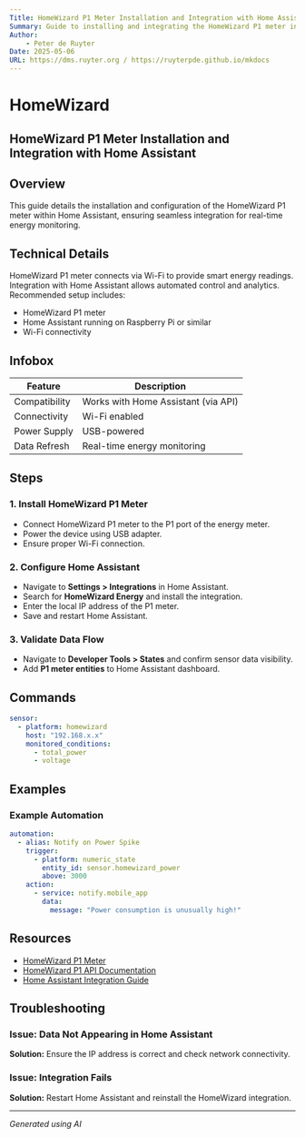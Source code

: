 ```yaml
---
Title: HomeWizard P1 Meter Installation and Integration with Home Assistant
Summary: Guide to installing and integrating the HomeWizard P1 meter into Home Assistant.
Author:
    - Peter de Ruyter
Date: 2025-05-06
URL: https://dms.ruyter.org / https://ruyterpde.github.io/mkdocs
---
```


# HomeWizard

## HomeWizard P1 Meter Installation and Integration with Home Assistant

## Overview
This guide details the installation and configuration of the HomeWizard P1 meter within Home Assistant, ensuring seamless integration for real-time energy monitoring.

## Technical Details
HomeWizard P1 meter connects via Wi-Fi to provide smart energy readings. Integration with Home Assistant allows automated control and analytics. Recommended setup includes:
- HomeWizard P1 meter
- Home Assistant running on Raspberry Pi or similar
- Wi-Fi connectivity

## Infobox
| Feature       | Description                         |
| ------------- | ----------------------------------- |
| Compatibility | Works with Home Assistant (via API) |
| Connectivity  | Wi-Fi enabled                       |
| Power Supply  | USB-powered                         |
| Data Refresh  | Real-time energy monitoring         |

## Steps
### 1. Install HomeWizard P1 Meter
- Connect HomeWizard P1 meter to the P1 port of the energy meter.
- Power the device using USB adapter.
- Ensure proper Wi-Fi connection.

### 2. Configure Home Assistant
- Navigate to **Settings > Integrations** in Home Assistant.
- Search for **HomeWizard Energy** and install the integration.
- Enter the local IP address of the P1 meter.
- Save and restart Home Assistant.

### 3. Validate Data Flow
- Navigate to **Developer Tools > States** and confirm sensor data visibility.
- Add **P1 meter entities** to Home Assistant dashboard.

## Commands
```yaml
sensor:
  - platform: homewizard
    host: "192.168.x.x"
    monitored_conditions:
      - total_power
      - voltage
```

## Examples
### Example Automation
```yaml
automation:
  - alias: Notify on Power Spike
    trigger:
      - platform: numeric_state
        entity_id: sensor.homewizard_power
        above: 3000
    action:
      - service: notify.mobile_app
        data:
          message: "Power consumption is unusually high!"
```

## Resources
- [HomeWizard P1 Meter](https://www.homewizard.com/nl/p1-meter)
- [HomeWizard P1 API Documentation](https://homewizard.com/api)
- [Home Assistant Integration Guide](https://www.home-assistant.io/integrations/homewizard/)

## Troubleshooting
### Issue: Data Not Appearing in Home Assistant
**Solution:** Ensure the IP address is correct and check network connectivity.

### Issue: Integration Fails
**Solution:** Restart Home Assistant and reinstall the HomeWizard integration.

---

*Generated using AI*